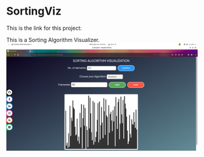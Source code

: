 # SortingViz
This is the link for this project:

This is a Sorting Algorithm Visualizer. 
![](https://raw.githubusercontent.com/Sayan-Ghosh/SortingViz/master/sorting-page.png)
